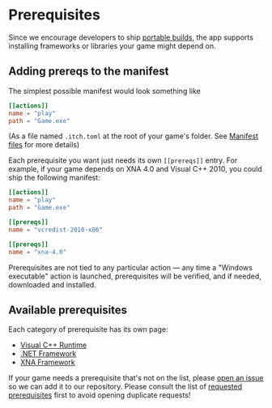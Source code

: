 
# Prerequisites

Since we encourage developers to ship [portable builds](../platforms/windows.md), the app supports
installing frameworks or libraries your game might depend on.

## Adding prereqs to the manifest

The simplest possible manifest would look something like

```toml
[[actions]]
name = "play"
path = "Game.exe"
```

(As a file named `.itch.toml` at the root of your game's folder. See [Manifest files](../manifest.md) for more details)

Each prerequisite you want just needs its own `[[prereqs]]` entry. For example, if
your game depends on XNA 4.0 and Visual C++ 2010, you could ship the following manifest:

```toml
[[actions]]
name = "play"
path = "Game.exe"

[[prereqs]]
name = "vcredist-2010-x86"

[[prereqs]]
name = "xna-4.0"
```

Prerequisites are not tied to any particular action — any time a "Windows executable" action
is launched, prerequisites will be verified, and if needed, downloaded and installed.

## Available prerequisites

Each category of prerequisite has its own page:

  * [Visual C++ Runtime](./vc.md)
  * [.NET Framework](./dotnet.md)
  * [XNA Framework](./xna.md)

If your game needs a prerequisite that's not on the list, please [open an
issue](https://github.com/itchio/itch/issues/new) so we can add it to our
repository. Please consult the list of [requested
prerequisites](https://github.com/itchio/itch/labels/prereqs) first to avoid
opening duplicate requests!
